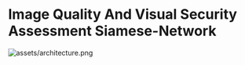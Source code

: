 # Image Quality And Visual Security Assessment Siamese-Network

![assets/architecture.png](assets/architecture.png)
